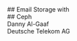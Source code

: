 <!-- .slide: data-state="cover" id="cover-page" data-timing="20" -->
<br>
<br>
<br>
<br>
<br>
## Email Storage
with 
<br>
## Ceph

<br>
Danny Al-Gaaf <br>
Deutsche Telekom AG
<br>
<img src="images/T_Logo_3c_p_DE.png" style="width:10%; left: -1.5%; position: absolute">
